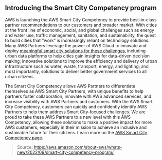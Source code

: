 ## Introducing the Smart City Competency program

AWS is launching the AWS Smart City Competency to provide best-in-class partner recommendations to our customers and broader market. With cities at the front line of economic, social, and global challenges such as energy and water use, traffic management, sanitation, and sustainability, the quest to build cities that “work” is increasingly reliant on technology solutions. Many AWS Partners leverage the power of AWS Cloud to innovate and deploy [meaningful smart city solutions for these challenges](https://aws.amazon.com/government-education/city-transformation/), including urban data platforms to help cities gain insights for data-driven decision making; innovative solutions to improve the efficiency and delivery of urban infrastructure such as water, waste, transport, energy, and lighting; and most importantly, solutions to deliver better government services to all urban citizens.

The Smart City Competency allows AWS Partners to differentiate themselves as AWS Smart City Partners, with unique benefits to help partners foster collaboration, innovate with AWS advanced services, and increase visibility with AWS Partners and customers. With the AWS Smart City Competency, customers can quickly and confidently identify AWS Partners to help them address Smart City-focused challenges.
We are proud to take these AWS Partners to a new level with this AWS Competency, allowing these solutions to make a positive impact for more AWS customers, especially in their mission to achieve an inclusive and sustainable future for their citizens. Learn more on the [AWS Smart City Competency page](https://aws.amazon.com/government-education/city-transformation/partners/).

> Source: https://aws.amazon.com/about-aws/whats-new/2022/09/smart-city-competency-program/